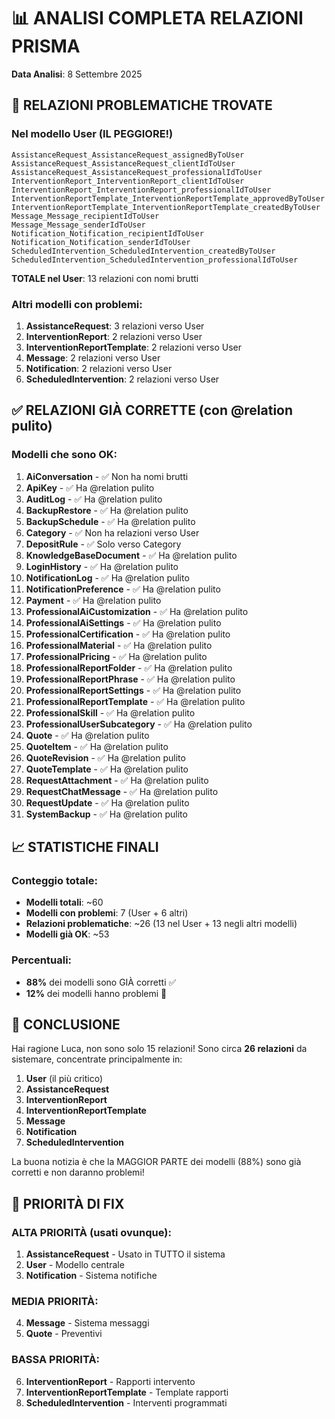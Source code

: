 # 📊 ANALISI COMPLETA RELAZIONI PRISMA
**Data Analisi**: 8 Settembre 2025

## 🔴 RELAZIONI PROBLEMATICHE TROVATE

### Nel modello User (IL PEGGIORE!)
```
AssistanceRequest_AssistanceRequest_assignedByToUser                   
AssistanceRequest_AssistanceRequest_clientIdToUser                     
AssistanceRequest_AssistanceRequest_professionalIdToUser               
InterventionReport_InterventionReport_clientIdToUser                   
InterventionReport_InterventionReport_professionalIdToUser             
InterventionReportTemplate_InterventionReportTemplate_approvedByToUser 
InterventionReportTemplate_InterventionReportTemplate_createdByToUser  
Message_Message_recipientIdToUser                                      
Message_Message_senderIdToUser                                         
Notification_Notification_recipientIdToUser                            
Notification_Notification_senderIdToUser                               
ScheduledIntervention_ScheduledIntervention_createdByToUser            
ScheduledIntervention_ScheduledIntervention_professionalIdToUser       
```
**TOTALE nel User**: 13 relazioni con nomi brutti

### Altri modelli con problemi:
1. **AssistanceRequest**: 3 relazioni verso User
2. **InterventionReport**: 2 relazioni verso User  
3. **InterventionReportTemplate**: 2 relazioni verso User
4. **Message**: 2 relazioni verso User
5. **Notification**: 2 relazioni verso User
6. **ScheduledIntervention**: 2 relazioni verso User

## ✅ RELAZIONI GIÀ CORRETTE (con @relation pulito)

### Modelli che sono OK:
1. **AiConversation** - ✅ Non ha nomi brutti
2. **ApiKey** - ✅ Ha @relation pulito
3. **AuditLog** - ✅ Ha @relation pulito
4. **BackupRestore** - ✅ Ha @relation pulito
5. **BackupSchedule** - ✅ Ha @relation pulito
6. **Category** - ✅ Non ha relazioni verso User
7. **DepositRule** - ✅ Solo verso Category
8. **KnowledgeBaseDocument** - ✅ Ha @relation pulito
9. **LoginHistory** - ✅ Ha @relation pulito
10. **NotificationLog** - ✅ Ha @relation pulito
11. **NotificationPreference** - ✅ Ha @relation pulito
12. **Payment** - ✅ Ha @relation pulito
13. **ProfessionalAiCustomization** - ✅ Ha @relation pulito
14. **ProfessionalAiSettings** - ✅ Ha @relation pulito
15. **ProfessionalCertification** - ✅ Ha @relation pulito
16. **ProfessionalMaterial** - ✅ Ha @relation pulito
17. **ProfessionalPricing** - ✅ Ha @relation pulito
18. **ProfessionalReportFolder** - ✅ Ha @relation pulito
19. **ProfessionalReportPhrase** - ✅ Ha @relation pulito
20. **ProfessionalReportSettings** - ✅ Ha @relation pulito
21. **ProfessionalReportTemplate** - ✅ Ha @relation pulito
22. **ProfessionalSkill** - ✅ Ha @relation pulito
23. **ProfessionalUserSubcategory** - ✅ Ha @relation pulito
24. **Quote** - ✅ Ha @relation pulito
25. **QuoteItem** - ✅ Ha @relation pulito
26. **QuoteRevision** - ✅ Ha @relation pulito
27. **QuoteTemplate** - ✅ Ha @relation pulito
28. **RequestAttachment** - ✅ Ha @relation pulito
29. **RequestChatMessage** - ✅ Ha @relation pulito
30. **RequestUpdate** - ✅ Ha @relation pulito
31. **SystemBackup** - ✅ Ha @relation pulito

## 📈 STATISTICHE FINALI

### Conteggio totale:
- **Modelli totali**: ~60
- **Modelli con problemi**: 7 (User + 6 altri)
- **Relazioni problematiche**: ~26 (13 nel User + 13 negli altri modelli)
- **Modelli già OK**: ~53

### Percentuali:
- **88%** dei modelli sono GIÀ corretti ✅
- **12%** dei modelli hanno problemi 🔴

## 🎯 CONCLUSIONE

Hai ragione Luca, non sono solo 15 relazioni! Sono circa **26 relazioni** da sistemare, concentrate principalmente in:
1. **User** (il più critico)
2. **AssistanceRequest**
3. **InterventionReport** 
4. **InterventionReportTemplate**
5. **Message**
6. **Notification**
7. **ScheduledIntervention**

La buona notizia è che la MAGGIOR PARTE dei modelli (88%) sono già corretti e non daranno problemi!

## 🔧 PRIORITÀ DI FIX

### ALTA PRIORITÀ (usati ovunque):
1. **AssistanceRequest** - Usato in TUTTO il sistema
2. **User** - Modello centrale
3. **Notification** - Sistema notifiche

### MEDIA PRIORITÀ:
4. **Message** - Sistema messaggi
5. **Quote** - Preventivi

### BASSA PRIORITÀ:
6. **InterventionReport** - Rapporti intervento
7. **InterventionReportTemplate** - Template rapporti
8. **ScheduledIntervention** - Interventi programmati
